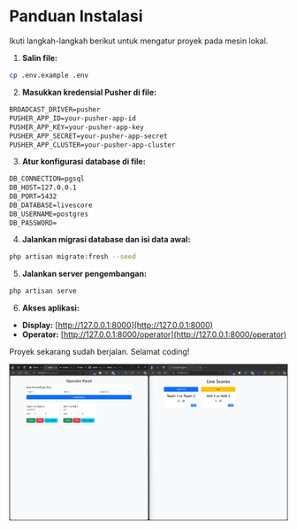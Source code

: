 # Panduan Instalasi

Ikuti langkah-langkah berikut untuk mengatur proyek pada mesin lokal.

1. **Salin file:**

```bash
cp .env.example .env
```

2. **Masukkan kredensial Pusher di file:**

```env
BROADCAST_DRIVER=pusher
PUSHER_APP_ID=your-pusher-app-id
PUSHER_APP_KEY=your-pusher-app-key
PUSHER_APP_SECRET=your-pusher-app-secret
PUSHER_APP_CLUSTER=your-pusher-app-cluster
```

3. **Atur konfigurasi database di file:**

```env
DB_CONNECTION=pgsql
DB_HOST=127.0.0.1
DB_PORT=5432
DB_DATABASE=livescore
DB_USERNAME=postgres
DB_PASSWORD=
```

4. **Jalankan migrasi database dan isi data awal:**

```bash
php artisan migrate:fresh --seed
```

5. **Jalankan server pengembangan:**

```bash
php artisan serve
```

6. **Akses aplikasi:**

- **Display:** [http://127.0.0.1:8000](http://127.0.0.1:8000)
- **Operator:** [http://127.0.0.1:8000/operator](http://127.0.0.1:8000/operator)

Proyek sekarang sudah berjalan. Selamat coding!

![Penggunaan aplikasi](./contoh.png "Contoh penggunaan")